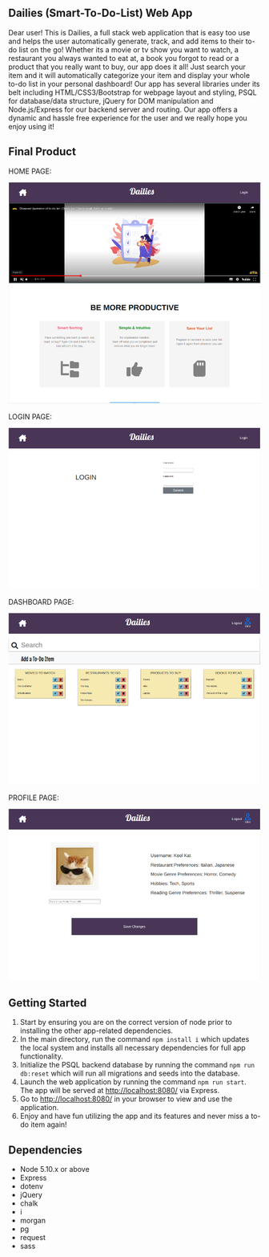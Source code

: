 ## Dailies (Smart-To-Do-List) Web App

Dear user! This is Dailies, a full stack web application that is easy too use and helps the user automatically generate, track, and add items to their to-do list on the go! Whether its a movie or tv show you want to watch, a restaurant you always wanted to eat at, a book you forgot to read or a product that you really want to buy, our app does it all! Just search your item and it will automatically categorize your item and display your whole to-do list in your personal dashboard! Our app has several libraries under its belt including HTML/CSS3/Bootstrap for webpage layout and styling, PSQL for database/data structure, jQuery for DOM manipulation and Node.js/Express for our backend server and routing. Our app offers a dynamic and hassle free experience for the user and we really hope you enjoy using it!

## Final Product
HOME PAGE:

!["HOME PAGE"](https://github.com/Leeyanhawrt/Smart-To-Do-List/blob/master/docs/Home%20Page.png?raw=true)

LOGIN PAGE:

!["LOGIN PAGE"](https://github.com/Leeyanhawrt/Smart-To-Do-List/blob/master/docs/Login%20Page.png?raw=true)

DASHBOARD PAGE:

!["DASHBOARD PAGE"](https://github.com/Leeyanhawrt/Smart-To-Do-List/blob/master/docs/Dashboard.png?raw=true)

PROFILE PAGE:

!["PROFILE PAGE"](https://github.com/Leeyanhawrt/Smart-To-Do-List/blob/master/docs/Profile%20Page.png?raw=true)

## Getting Started

1. Start by ensuring you are on the correct version of node prior to installing the other app-related dependencies.
2. In the main directory, run the command `npm install i` which updates the local system  and installs all necessary dependencies for full app functionality.
4. Initialize the PSQL backend database by running the command `npm run db:reset` which will run all migrations and seeds into the database.
5. Launch the web application by running the command `npm run start`. The app will be served at <http://localhost:8080/> via Express.
4. Go to <http://localhost:8080/> in your browser to view and use the application.
5. Enjoy and have fun utilizing the app and its features and never miss a to-do item again!

## Dependencies

- Node 5.10.x or above
- Express
- dotenv
- jQuery
- chalk
- i
- morgan
- pg
- request
- sass
